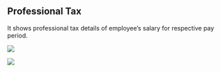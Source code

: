 ## Professional Tax

It shows professional tax details of employee’s salary for respective pay period.


![](http://docs.risersoft.com/hrmnirvana/ImagesExt/image8_94.png)

![](http://docs.risersoft.com/hrmnirvana/ImagesExt/image8_95.jpg)
